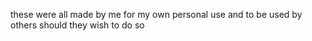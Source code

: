 these were all made by me for my own personal use and to be used by others should they wish to do so 
